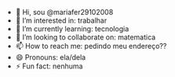 - 👋 Hi, sou @mariafer29102008
- 👀 I’m interested in: trabalhar
- 🌱 I’m currently learning: tecnologia
- 💞️ I’m looking to collaborate on: matematica
- 📫 How to reach me: pedindo meu endereço??
- 😄 Pronouns: ela/dela
- ⚡ Fun fact: nenhuma

<!---
mariafer29102008/mariafer29102008 is a ✨ special ✨ repository because its `README.md` (this file) appears on your GitHub profile.
You can click the Preview link to take a look at your changes.
--->
